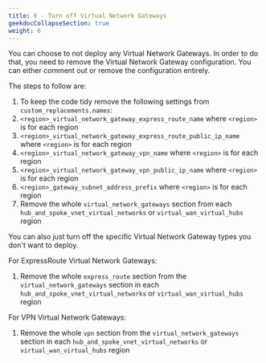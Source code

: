 ```yaml
---
title: 6 - Turn off Virtual Network Gateways
geekdocCollapseSection: true
weight: 6
---
```


You can choose to not deploy any Virtual Network Gateways. In order to do that, you need to remove the Virtual Network Gateway configuration. You can either comment out or remove the configuration entirely.

The steps to follow are:

1.  To keep the code tidy remove the following settings from `custom_replacements.names`:
  1. `<region>_virtual_network_gateway_express_route_name` where `<region>` is for each region
  1. `<region>_virtual_network_gateway_express_route_public_ip_name` where `<region>` is for each region
  1. `<region>_virtual_network_gateway_vpn_name` where `<region>` is for each region
  1. `<region>_virtual_network_gateway_vpn_public_ip_name` where `<region>` is for each region
  1. `<region>_gateway_subnet_address_prefix` where `<region>` is for each region
1. Remove the whole `virtual_network_gateways` section from each `hub_and_spoke_vnet_virtual_networks` or `virtual_wan_virtual_hubs` region

You can also just turn off the specific Virtual Network Gateway types you don't want to deploy.

For ExpressRoute Virtual Network Gateways:

1. Remove the whole `express_route` section from the `virtual_network_gateways` section in each `hub_and_spoke_vnet_virtual_networks` or `virtual_wan_virtual_hubs` region

For VPN Virtual Network Gateways:

1. Remove the whole `vpn` section from the `virtual_network_gateways` section in each `hub_and_spoke_vnet_virtual_networks` or `virtual_wan_virtual_hubs` region
